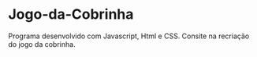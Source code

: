 # Jogo-da-Cobrinha
 Programa desenvolvido com Javascript, Html e CSS. Consite na recriação do jogo da cobrinha.
